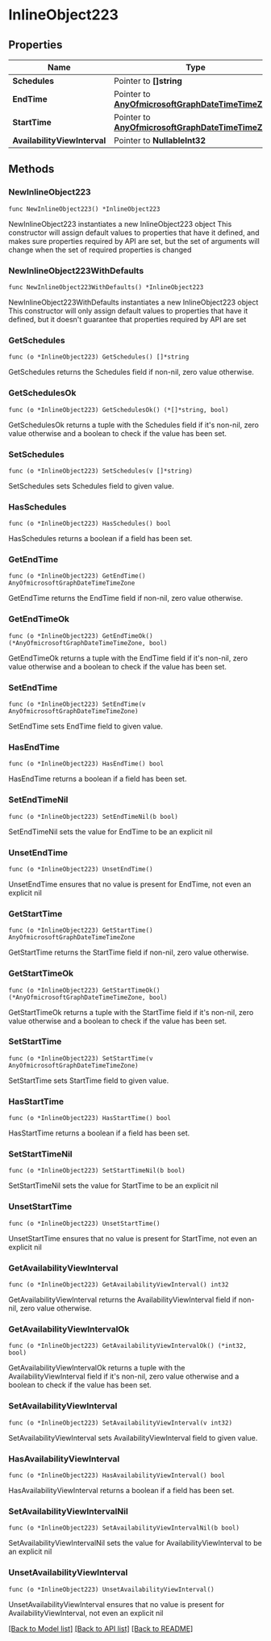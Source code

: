 # InlineObject223

## Properties

Name | Type | Description | Notes
------------ | ------------- | ------------- | -------------
**Schedules** | Pointer to **[]string** |  | [optional] 
**EndTime** | Pointer to [**AnyOfmicrosoftGraphDateTimeTimeZone**](anyOf&lt;microsoft.graph.dateTimeTimeZone&gt;.md) |  | [optional] 
**StartTime** | Pointer to [**AnyOfmicrosoftGraphDateTimeTimeZone**](anyOf&lt;microsoft.graph.dateTimeTimeZone&gt;.md) |  | [optional] 
**AvailabilityViewInterval** | Pointer to **NullableInt32** |  | [optional] 

## Methods

### NewInlineObject223

`func NewInlineObject223() *InlineObject223`

NewInlineObject223 instantiates a new InlineObject223 object
This constructor will assign default values to properties that have it defined,
and makes sure properties required by API are set, but the set of arguments
will change when the set of required properties is changed

### NewInlineObject223WithDefaults

`func NewInlineObject223WithDefaults() *InlineObject223`

NewInlineObject223WithDefaults instantiates a new InlineObject223 object
This constructor will only assign default values to properties that have it defined,
but it doesn't guarantee that properties required by API are set

### GetSchedules

`func (o *InlineObject223) GetSchedules() []*string`

GetSchedules returns the Schedules field if non-nil, zero value otherwise.

### GetSchedulesOk

`func (o *InlineObject223) GetSchedulesOk() (*[]*string, bool)`

GetSchedulesOk returns a tuple with the Schedules field if it's non-nil, zero value otherwise
and a boolean to check if the value has been set.

### SetSchedules

`func (o *InlineObject223) SetSchedules(v []*string)`

SetSchedules sets Schedules field to given value.

### HasSchedules

`func (o *InlineObject223) HasSchedules() bool`

HasSchedules returns a boolean if a field has been set.

### GetEndTime

`func (o *InlineObject223) GetEndTime() AnyOfmicrosoftGraphDateTimeTimeZone`

GetEndTime returns the EndTime field if non-nil, zero value otherwise.

### GetEndTimeOk

`func (o *InlineObject223) GetEndTimeOk() (*AnyOfmicrosoftGraphDateTimeTimeZone, bool)`

GetEndTimeOk returns a tuple with the EndTime field if it's non-nil, zero value otherwise
and a boolean to check if the value has been set.

### SetEndTime

`func (o *InlineObject223) SetEndTime(v AnyOfmicrosoftGraphDateTimeTimeZone)`

SetEndTime sets EndTime field to given value.

### HasEndTime

`func (o *InlineObject223) HasEndTime() bool`

HasEndTime returns a boolean if a field has been set.

### SetEndTimeNil

`func (o *InlineObject223) SetEndTimeNil(b bool)`

 SetEndTimeNil sets the value for EndTime to be an explicit nil

### UnsetEndTime
`func (o *InlineObject223) UnsetEndTime()`

UnsetEndTime ensures that no value is present for EndTime, not even an explicit nil
### GetStartTime

`func (o *InlineObject223) GetStartTime() AnyOfmicrosoftGraphDateTimeTimeZone`

GetStartTime returns the StartTime field if non-nil, zero value otherwise.

### GetStartTimeOk

`func (o *InlineObject223) GetStartTimeOk() (*AnyOfmicrosoftGraphDateTimeTimeZone, bool)`

GetStartTimeOk returns a tuple with the StartTime field if it's non-nil, zero value otherwise
and a boolean to check if the value has been set.

### SetStartTime

`func (o *InlineObject223) SetStartTime(v AnyOfmicrosoftGraphDateTimeTimeZone)`

SetStartTime sets StartTime field to given value.

### HasStartTime

`func (o *InlineObject223) HasStartTime() bool`

HasStartTime returns a boolean if a field has been set.

### SetStartTimeNil

`func (o *InlineObject223) SetStartTimeNil(b bool)`

 SetStartTimeNil sets the value for StartTime to be an explicit nil

### UnsetStartTime
`func (o *InlineObject223) UnsetStartTime()`

UnsetStartTime ensures that no value is present for StartTime, not even an explicit nil
### GetAvailabilityViewInterval

`func (o *InlineObject223) GetAvailabilityViewInterval() int32`

GetAvailabilityViewInterval returns the AvailabilityViewInterval field if non-nil, zero value otherwise.

### GetAvailabilityViewIntervalOk

`func (o *InlineObject223) GetAvailabilityViewIntervalOk() (*int32, bool)`

GetAvailabilityViewIntervalOk returns a tuple with the AvailabilityViewInterval field if it's non-nil, zero value otherwise
and a boolean to check if the value has been set.

### SetAvailabilityViewInterval

`func (o *InlineObject223) SetAvailabilityViewInterval(v int32)`

SetAvailabilityViewInterval sets AvailabilityViewInterval field to given value.

### HasAvailabilityViewInterval

`func (o *InlineObject223) HasAvailabilityViewInterval() bool`

HasAvailabilityViewInterval returns a boolean if a field has been set.

### SetAvailabilityViewIntervalNil

`func (o *InlineObject223) SetAvailabilityViewIntervalNil(b bool)`

 SetAvailabilityViewIntervalNil sets the value for AvailabilityViewInterval to be an explicit nil

### UnsetAvailabilityViewInterval
`func (o *InlineObject223) UnsetAvailabilityViewInterval()`

UnsetAvailabilityViewInterval ensures that no value is present for AvailabilityViewInterval, not even an explicit nil

[[Back to Model list]](../README.md#documentation-for-models) [[Back to API list]](../README.md#documentation-for-api-endpoints) [[Back to README]](../README.md)


